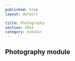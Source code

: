 ```yaml
---
published: true
layout: default

title: Photography
section: 2014
category: exhibit
---
```


## Photography module
